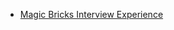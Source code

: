  - [Magic Bricks Interview Experience](https://www.geeksforgeeks.org/magic-bricks-interview-experience/)